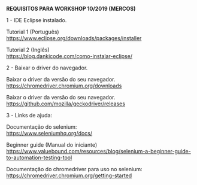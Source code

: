 **REQUISITOS PARA WORKSHOP 10/2019 (MERCOS)**
  
  


1 - IDE Eclipse instalado.  

Tutorial 1 (Português)  
https://www.eclipse.org/downloads/packages/installer  


Tutorial 2 (Inglês)  
https://blog.dankicode.com/como-instalar-eclipse/  


2 - Baixar o driver do navegador.    



Baixar o driver da versão do seu navegador.  
https://chromedriver.chromium.org/downloads  

Baixar o driver da versão do seu navegador.  
https://github.com/mozilla/geckodriver/releases    


3 - Links de ajuda:  


Documentação do selenium:  
https://www.seleniumhq.org/docs/  

Beginner guide (Manual do iniciante)  
https://www.valuebound.com/resources/blog/selenium-a-beginner-guide-to-automation-testing-tool  

Documentação do chromedriver para uso no selenium:  
https://chromedriver.chromium.org/getting-started  
